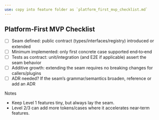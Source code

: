 ```yaml
---
use: copy into feature folder as `platform_first_mvp_checklist.md`
---
```


## Platform‑First MVP Checklist

- [ ] Seam defined: public contract (types/interfaces/registry) introduced or extended
- [ ] Minimum implemented: only first concrete case supported end‑to‑end
- [ ] Tests as contract: unit/integration (and E2E if applicable) assert the seam behavior
- [ ] Additive growth: extending the seam requires no breaking changes for callers/plugins
- [ ] ADR needed? If the seam’s grammar/semantics broaden, reference or add an ADR

Notes

- Keep Level 1 features tiny, but always lay the seam.
- Level 2/3 can add more tokens/cases where it accelerates near‑term features.
